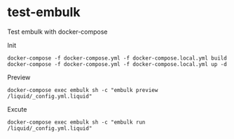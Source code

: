# test-embulk
Test embulk with docker-compose

Init

```
docker-compose -f docker-compose.yml -f docker-compose.local.yml build
docker-compose -f docker-compose.yml -f docker-compose.local.yml up -d
```

Preview

```
docker-compose exec embulk sh -c "embulk preview /liquid/_config.yml.liquid"
```

Excute

```
docker-compose exec embulk sh -c "embulk run /liquid/_config.yml.liquid"
```
